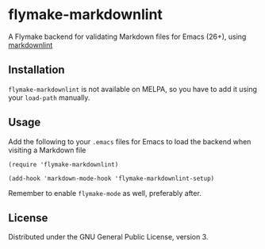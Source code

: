 # flymake-markdownlint
A Flymake backend for validating Markdown files for Emacs (26+), using
[markdownlint](https://github.com/DavidAnson/markdownlint)

## Installation
`flymake-markdownlint` is not available on MELPA, so you have to add
it using your `load-path` manually.

## Usage
Add the following to your `.emacs` files for Emacs to load the backend
when visiting a Markdown file

```elisp
(require 'flymake-markdownlint)

(add-hook 'markdown-mode-hook 'flymake-markdownlint-setup)
```

Remember to enable `flymake-mode` as well, preferably after.

## License

Distributed under the GNU General Public License, version 3.
